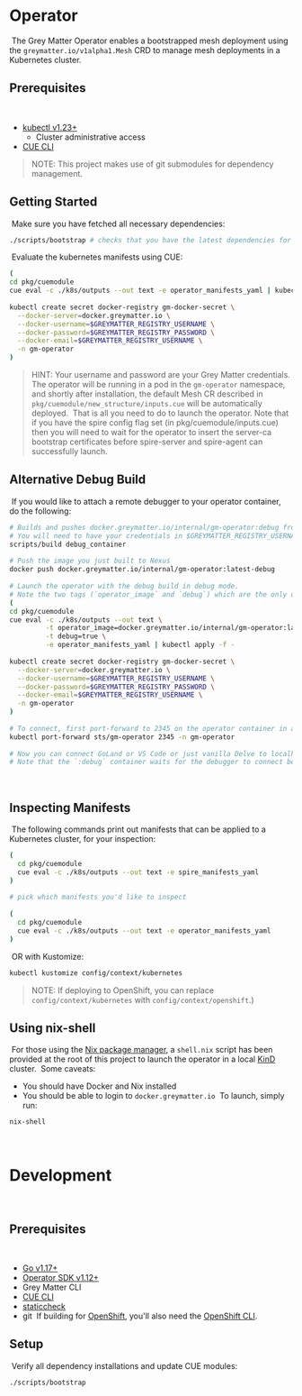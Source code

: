 # Operator
​
The Grey Matter Operator enables a bootstrapped mesh deployment using the `greymatter.io/v1alpha1.Mesh`
CRD to manage mesh deployments in a Kubernetes cluster.
​
## Prerequisites
​
- [kubectl v1.23+](https://kubernetes.io/docs/tasks/tools/)
  - Cluster administrative access
- [CUE CLI](https://cuelang.org/docs/install/)
​
> NOTE: This project makes use of git submodules for dependency management.
​
## Getting Started
​
Make sure you have fetched all necessary dependencies:
```bash
./scripts/bootstrap # checks that you have the latest dependencies for the cue evaluation of manifests.
```
​
Evaluate the kubernetes manifests using CUE: 
```bash
( 
cd pkg/cuemodule
cue eval -c ./k8s/outputs --out text -e operator_manifests_yaml | kubectl apply -f -
​
kubectl create secret docker-registry gm-docker-secret \
  --docker-server=docker.greymatter.io \
  --docker-username=$GREYMATTER_REGISTRY_USERNAME \
  --docker-password=$GREYMATTER_REGISTRY_PASSWORD \
  --docker-email=$GREYMATTER_REGISTRY_USERNAME \
  -n gm-operator
)
```
> HINT: Your username and password are your Grey Matter credentials.
​
The operator will be running in a pod in the `gm-operator` namespace, and shortly after installation, the default Mesh
CR described in `pkg/cuemodule/new_structure/inputs.cue` will be automatically deployed.
​
That is all you need to do to launch the operator. Note that if you have the spire config flag set
(in pkg/cuemodule/inputs.cue) then you will need to wait for the operator to insert the server-ca bootstrap certificates
before spire-server and spire-agent can successfully launch.
​
​
## Alternative Debug Build
​
If you would like to attach a remote debugger to your operator container, do the following:
```bash
# Builds and pushes docker.greymatter.io/internal/gm-operator:debug from Dockerfile.debug. Edit to taste.
# You will need to have your credentials in $GREYMATTER_REGISTRY_USERNAME and $GREYMATTER_REGISTRY_PASSWORD
scripts/build debug_container
​
# Push the image you just built to Nexus
docker push docker.greymatter.io/internal/gm-operator:latest-debug
​
# Launch the operator with the debug build in debug mode.
# Note the two tags (`operator_image` and `debug`) which are the only differences from Getting Started
( 
cd pkg/cuemodule
cue eval -c ./k8s/outputs --out text \
         -t operator_image=docker.greymatter.io/internal/gm-operator:latest-debug \
         -t debug=true \
         -e operator_manifests_yaml | kubectl apply -f -
​
kubectl create secret docker-registry gm-docker-secret \
  --docker-server=docker.greymatter.io \
  --docker-username=$GREYMATTER_REGISTRY_USERNAME \
  --docker-password=$GREYMATTER_REGISTRY_PASSWORD \
  --docker-email=$GREYMATTER_REGISTRY_USERNAME \
  -n gm-operator
)
  
# To connect, first port-forward to 2345 on the operator container in a separate terminal window
kubectl port-forward sts/gm-operator 2345 -n gm-operator
​
# Now you can connect GoLand or VS Code or just vanilla Delve to localhost:2345 for debugging
# Note that the `:debug` container waits for the debugger to connect before running the operator
```
​
## Inspecting Manifests
​
The following commands print out manifests that can be applied to a Kubernetes cluster, for your inspection:
​
```bash
( 
  cd pkg/cuemodule
  cue eval -c ./k8s/outputs --out text -e spire_manifests_yaml
)
​
# pick which manifests you'd like to inspect
​
(
  cd pkg/cuemodule
  cue eval -c ./k8s/outputs --out text -e operator_manifests_yaml
)
```
​
OR with Kustomize:
​
```bash
kubectl kustomize config/context/kubernetes
```
>NOTE: If deploying to OpenShift, you can 
> replace `config/context/kubernetes` with `config/context/openshift`.)
​
## Using nix-shell
​
For those using the [Nix package manager](https://nixos.org/download.html), a `shell.nix` script has
been provided at the root of this project to launch the operator in a local
[KinD](https://kind.sigs.k8s.io/) cluster.
​
Some caveats:
* You should have Docker and Nix installed
* You should be able to login to `docker.greymatter.io`
​
To launch, simply run:
```bash
nix-shell
```
​
​
# Development
​
## Prerequisites
​
- [Go v1.17+](https://golang.org/dl/)
- [Operator SDK v1.12+](https://sdk.operatorframework.io)
- Grey Matter CLI 
- [CUE CLI](https://cuelang.org/docs/install/)
- [staticcheck](https://staticcheck.io/)
- git
​
If building for
[OpenShift](https://www.redhat.com/en/technologies/cloud-computing/openshift/container-platform),
you'll also need the [OpenShift
CLI](https://mirror.openshift.com/pub/openshift-v4/x86_64/clients/ocp/).
​
## Setup
​
Verify all dependency installations and update CUE modules:
```
./scripts/bootstrap
```